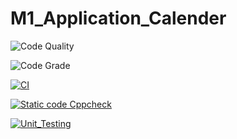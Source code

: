 # M1_Application_Calender
![Code Quality](https://api.codiga.io/project/29867/score/svg) 

![Code Grade](https://api.codiga.io/project/29867/status/svg)

[![CI](https://github.com/ViyyapuSirisha/M1_Application_Calender/actions/workflows/build_linux.yml/badge.svg)](https://github.com/ViyyapuSirisha/M1_Application_Calender/actions/workflows/build_linux.yml)

[![Static code Cppcheck](https://github.com/ViyyapuSirisha/M1_Application_Calender/actions/workflows/cppcheck.yml/badge.svg)](https://github.com/ViyyapuSirisha/M1_Application_Calender/actions/workflows/cppcheck.yml)

[![Unit_Testing](https://github.com/ViyyapuSirisha/M1_Application_Calender/actions/workflows/Unit_Testing.yml/badge.svg)](https://github.com/ViyyapuSirisha/M1_Application_Calender/actions/workflows/Unit_Testing.yml)
